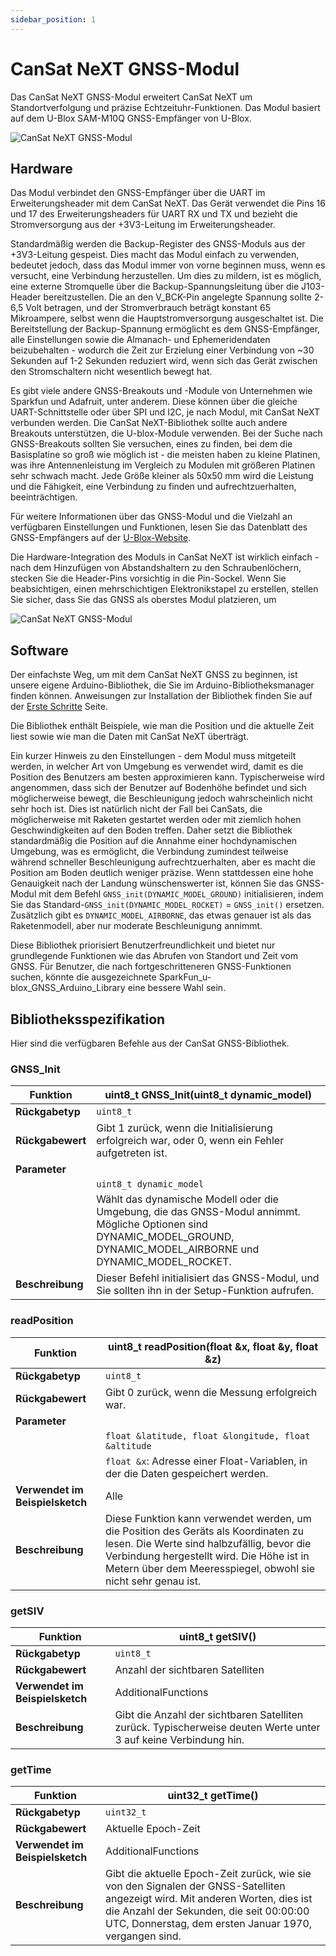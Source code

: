 ```yaml
---
sidebar_position: 1
---
```


# CanSat NeXT GNSS-Modul

Das CanSat NeXT GNSS-Modul erweitert CanSat NeXT um Standortverfolgung und präzise Echtzeituhr-Funktionen. Das Modul basiert auf dem U-Blox SAM-M10Q GNSS-Empfänger von U-Blox.

![CanSat NeXT GNSS-Modul](./img/GNSS.png)

## Hardware

Das Modul verbindet den GNSS-Empfänger über die UART im Erweiterungsheader mit dem CanSat NeXT. Das Gerät verwendet die Pins 16 und 17 des Erweiterungsheaders für UART RX und TX und bezieht die Stromversorgung aus der +3V3-Leitung im Erweiterungsheader.

Standardmäßig werden die Backup-Register des GNSS-Moduls aus der +3V3-Leitung gespeist. Dies macht das Modul einfach zu verwenden, bedeutet jedoch, dass das Modul immer von vorne beginnen muss, wenn es versucht, eine Verbindung herzustellen. Um dies zu mildern, ist es möglich, eine externe Stromquelle über die Backup-Spannungsleitung über die J103-Header bereitzustellen. Die an den V_BCK-Pin angelegte Spannung sollte 2-6,5 Volt betragen, und der Stromverbrauch beträgt konstant 65 Mikroampere, selbst wenn die Hauptstromversorgung ausgeschaltet ist. Die Bereitstellung der Backup-Spannung ermöglicht es dem GNSS-Empfänger, alle Einstellungen sowie die Almanach- und Ephemeridendaten beizubehalten - wodurch die Zeit zur Erzielung einer Verbindung von ~30 Sekunden auf 1-2 Sekunden reduziert wird, wenn sich das Gerät zwischen den Stromschaltern nicht wesentlich bewegt hat.

Es gibt viele andere GNSS-Breakouts und -Module von Unternehmen wie Sparkfun und Adafruit, unter anderem. Diese können über die gleiche UART-Schnittstelle oder über SPI und I2C, je nach Modul, mit CanSat NeXT verbunden werden. Die CanSat NeXT-Bibliothek sollte auch andere Breakouts unterstützen, die U-blox-Module verwenden. Bei der Suche nach GNSS-Breakouts sollten Sie versuchen, eines zu finden, bei dem die Basisplatine so groß wie möglich ist - die meisten haben zu kleine Platinen, was ihre Antennenleistung im Vergleich zu Modulen mit größeren Platinen sehr schwach macht. Jede Größe kleiner als 50x50 mm wird die Leistung und die Fähigkeit, eine Verbindung zu finden und aufrechtzuerhalten, beeinträchtigen.

Für weitere Informationen über das GNSS-Modul und die Vielzahl an verfügbaren Einstellungen und Funktionen, lesen Sie das Datenblatt des GNSS-Empfängers auf der [U-Blox-Website](https://www.u-blox.com/en/product/sam-m10q-module).

Die Hardware-Integration des Moduls in CanSat NeXT ist wirklich einfach - nach dem Hinzufügen von Abstandshaltern zu den Schraubenlöchern, stecken Sie die Header-Pins vorsichtig in die Pin-Sockel. Wenn Sie beabsichtigen, einen mehrschichtigen Elektronikstapel zu erstellen, stellen Sie sicher, dass Sie das GNSS als oberstes Modul platzieren, um 

![CanSat NeXT GNSS-Modul](./img/stack.png)

## Software

Der einfachste Weg, um mit dem CanSat NeXT GNSS zu beginnen, ist unsere eigene Arduino-Bibliothek, die Sie im Arduino-Bibliotheksmanager finden können. Anweisungen zur Installation der Bibliothek finden Sie auf der [Erste Schritte](./../course/lesson1) Seite.

Die Bibliothek enthält Beispiele, wie man die Position und die aktuelle Zeit liest sowie wie man die Daten mit CanSat NeXT überträgt.

Ein kurzer Hinweis zu den Einstellungen - dem Modul muss mitgeteilt werden, in welcher Art von Umgebung es verwendet wird, damit es die Position des Benutzers am besten approximieren kann. Typischerweise wird angenommen, dass sich der Benutzer auf Bodenhöhe befindet und sich möglicherweise bewegt, die Beschleunigung jedoch wahrscheinlich nicht sehr hoch ist. Dies ist natürlich nicht der Fall bei CanSats, die möglicherweise mit Raketen gestartet werden oder mit ziemlich hohen Geschwindigkeiten auf den Boden treffen. Daher setzt die Bibliothek standardmäßig die Position auf die Annahme einer hochdynamischen Umgebung, was es ermöglicht, die Verbindung zumindest teilweise während schneller Beschleunigung aufrechtzuerhalten, aber es macht die Position am Boden deutlich weniger präzise. Wenn stattdessen eine hohe Genauigkeit nach der Landung wünschenswerter ist, können Sie das GNSS-Modul mit dem Befehl `GNSS_init(DYNAMIC_MODEL_GROUND)` initialisieren, indem Sie das Standard-`GNSS_init(DYNAMIC_MODEL_ROCKET)` = `GNSS_init()` ersetzen. Zusätzlich gibt es `DYNAMIC_MODEL_AIRBORNE`, das etwas genauer ist als das Raketenmodell, aber nur moderate Beschleunigung annimmt.

Diese Bibliothek priorisiert Benutzerfreundlichkeit und bietet nur grundlegende Funktionen wie das Abrufen von Standort und Zeit vom GNSS. Für Benutzer, die nach fortgeschritteneren GNSS-Funktionen suchen, könnte die ausgezeichnete SparkFun_u-blox_GNSS_Arduino_Library eine bessere Wahl sein.

## Bibliotheksspezifikation

Hier sind die verfügbaren Befehle aus der CanSat GNSS-Bibliothek.

### GNSS_Init

| Funktion             | uint8_t GNSS_Init(uint8_t dynamic_model)                          |
|----------------------|--------------------------------------------------------------------|
| **Rückgabetyp**      | `uint8_t`                                                          |
| **Rückgabewert**     | Gibt 1 zurück, wenn die Initialisierung erfolgreich war, oder 0, wenn ein Fehler aufgetreten ist. |
| **Parameter**        |                                                                    |
|                      | `uint8_t dynamic_model`                                           |
|                      | Wählt das dynamische Modell oder die Umgebung, die das GNSS-Modul annimmt. Mögliche Optionen sind DYNAMIC_MODEL_GROUND, DYNAMIC_MODEL_AIRBORNE und DYNAMIC_MODEL_ROCKET. |
| **Beschreibung**     | Dieser Befehl initialisiert das GNSS-Modul, und Sie sollten ihn in der Setup-Funktion aufrufen. |

### readPosition

| Funktion             | uint8_t readPosition(float &x, float &y, float &z)          |
|----------------------|--------------------------------------------------------------------|
| **Rückgabetyp**      | `uint8_t`                                                          |
| **Rückgabewert**     | Gibt 0 zurück, wenn die Messung erfolgreich war.                           |
| **Parameter**        |                                                                    |
|                      | `float &latitude, float &longitude, float &altitude`                                    |
|                      | `float &x`: Adresse einer Float-Variablen, in der die Daten gespeichert werden. |
| **Verwendet im Beispielsketch** | Alle                                                  |
| **Beschreibung**     | Diese Funktion kann verwendet werden, um die Position des Geräts als Koordinaten zu lesen. Die Werte sind halbzufällig, bevor die Verbindung hergestellt wird. Die Höhe ist in Metern über dem Meeresspiegel, obwohl sie nicht sehr genau ist. |


### getSIV

| Funktion             | uint8_t getSIV()                  |
|----------------------|--------------------------------------------------------------------|
| **Rückgabetyp**      | `uint8_t`                                                          |
| **Rückgabewert**     | Anzahl der sichtbaren Satelliten |
| **Verwendet im Beispielsketch** | AdditionalFunctions                                          |
| **Beschreibung**     | Gibt die Anzahl der sichtbaren Satelliten zurück. Typischerweise deuten Werte unter 3 auf keine Verbindung hin. |

### getTime

| Funktion             | uint32_t getTime()                  |
|----------------------|--------------------------------------------------------------------|
| **Rückgabetyp**      | `uint32_t`                                                          |
| **Rückgabewert**     | Aktuelle Epoch-Zeit |
| **Verwendet im Beispielsketch** | AdditionalFunctions                                          |
| **Beschreibung**     | Gibt die aktuelle Epoch-Zeit zurück, wie sie von den Signalen der GNSS-Satelliten angezeigt wird. Mit anderen Worten, dies ist die Anzahl der Sekunden, die seit 00:00:00 UTC, Donnerstag, dem ersten Januar 1970, vergangen sind. |